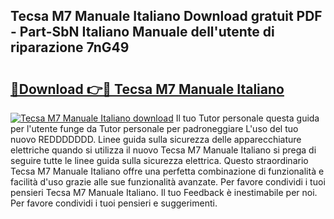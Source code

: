 ## Tecsa M7 Manuale Italiano Download gratuit PDF - Part-SbN Italiano Manuale dell'utente di riparazione 7nG49

# <h2><a href="http://dfd4qi.blite.top/?on=Tecsa+M7+Manuale+Italiano">🔗Download 👉🔴 Tecsa M7 Manuale Italiano</a></h2>

[![Tecsa M7 Manuale Italiano download](https://i.imgur.com/lujVjoI.png)](http://dfd4qi.blite.top/?on=Tecsa+M7+Manuale+Italiano)
Il tuo Tutor personale questa guida per l'utente funge da Tutor personale per padroneggiare L'uso del tuo nuovo REDDDDDDD. Linee guida sulla sicurezza delle apparecchiature elettriche quando si utilizza il nuovo Tecsa M7 Manuale Italiano si prega di seguire tutte le linee guida sulla sicurezza elettrica. Questo straordinario Tecsa M7 Manuale Italiano offre una perfetta combinazione di funzionalità e facilità d'uso grazie alle sue funzionalità avanzate. Per favore condividi i tuoi pensieri Tecsa M7 Manuale Italiano. Il tuo Feedback è inestimabile per noi. Per favore condividi i tuoi pensieri e suggerimenti.
